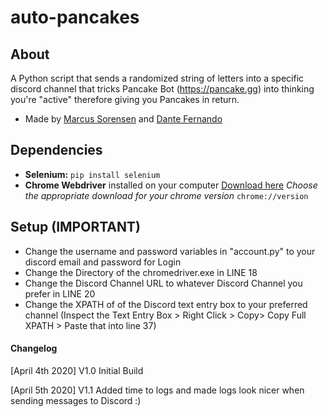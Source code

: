 # auto-pancakes
## About
A Python script that sends a randomized string of letters into a specific discord channel that tricks Pancake Bot (https://pancake.gg) into thinking you're "active" therefore giving you Pancakes in return. 
- Made by [Marcus Sorensen](https://github.com/exec-marcus) and [Dante Fernando](https://github.com/dantefernando)

## Dependencies
 - **Selenium:** `pip install selenium`
 - **Chrome Webdriver** installed on your computer [Download here](https://chromedriver.chromium.org/downloads) *Choose the appropriate download for your chrome version* `chrome://version`
 
 ## Setup (IMPORTANT)
 - Change the username and password variables in "account.py" to your discord email and password for Login
 - Change the Directory of the chromedriver.exe in LINE 18
 - Change the Discord Channel URL to whatever Discord Channel you prefer in LINE 20
 - Change the XPATH of of the Discord text entry box to your preferred channel (Inspect the Text Entry Box > Right Click > Copy> Copy Full XPATH > Paste that into line 37)

#### Changelog
[April 4th 2020]
V1.0 Initial Build

[April 5th 2020]
V1.1 Added time to logs and made logs look nicer when sending messages to Discord :)
